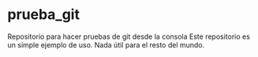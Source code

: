 # prueba_git
Repositorio para hacer pruebas de git desde la consola
Este repositorio es un simple ejemplo de uso. Nada útil para el resto del mundo.
